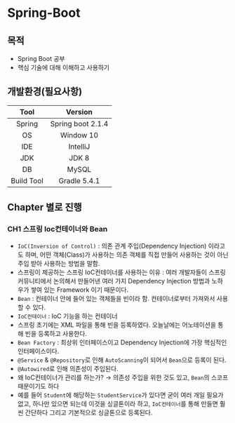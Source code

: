 # Spring-Boot

## 목적
- Spring Boot 공부
- 핵심 기술에 대해 이해하고 사용하기

## 개발환경(필요사항)
|Tool|Version|
|:---:|:---:|
|Spring|Spring boot 2.1.4|
|OS|Window 10|
|IDE|IntelliJ|
|JDK|JDK 8|
|DB|MySQL|
|Build Tool|Gradle 5.4.1|

## Chapter 별로 진행

### CH1 스프링 Ioc컨테이너와 Bean
- `IoC(Inversion of Control)` : 의존 관계 주입(Dependency Injection) 이라고도 하며, 어떤 객체(Class)가 사용하는 의존 객체를 직접 만들어 사용하는 것이 아닌 주입 받아 사용하는 방법을 말함.
- 스프링이 제공하는 스프링 IoC컨테이너를 사용하는 이유 : 여러 개발자들이 스프링 커뮤니티에서 논의해서 만들어낸 여러 가지 Dependency Injection 방법과 노하우가 쌓여 있는 Framework 이기 때문이다.
- `Bean` : 컨테이너 안에 들어 있는 객체들을 빈이라 함. 컨테이너로부터 가져와서 사용할 수 있다.
- `IoC컨테이너` : IoC 기능을 하는 컨테이너
- 스프링 초기에는 XML 파일을 통해 빈을 등록하였다. 오늘날에는 어노테이션을 통해 빈을 등록하고 사용한다.
- `Bean Factory` : 최상위 인터페이스이고 Dependency Injection에 가장 핵심적인 인터페이스이다.
- `@Service` & `@Repository`로 인해 `AutoScanning`이 되어서 `Bean`으로 등록이 된다.
- `@Autowired`로 인해 의존성이 주입된다.
- 왜 IoC컨테이너가 관리를 하는가? → 의존성 주입을 위한 것도 있고, `Bean`의 스코프 때문이기도 하다
- 예를 들어 `Student`에 해당하는 `StudentService`가 있다면 굳이 여러 개일 필요가 없고, 하나만 있으면 되는데 이것을 싱글톤이라 하고, `IoC컨테이너`를 통해 만들면 훨씬 간단하다 그리고 기본적으로 싱글톤으로 등록된다.
